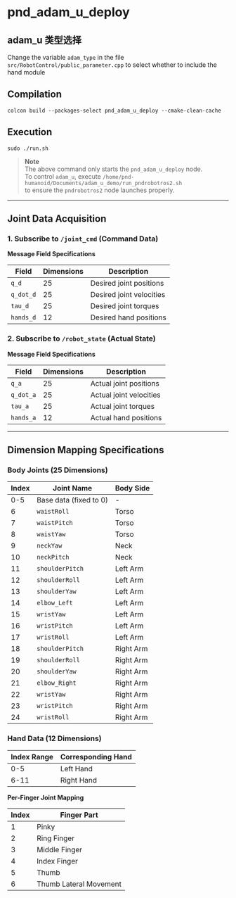 # pnd_adam_u_deploy

## adam_u 类型选择

Change the variable `adam_type` in the file `src/RobotControl/public_parameter.cpp` to select whether to include the hand module

## Compilation

```shell
colcon build --packages-select pnd_adam_u_deploy --cmake-clean-cache
```

## Execution

```shell
sudo ./run.sh
```

> **Note**  
> The above command only starts the `pnd_adam_u_deploy` node.  
> To control `adam_u`, execute `/home/pnd-humanoid/Documents/adam_u_demo/run_pndrobotros2.sh`  
> to ensure the `pndrobotros2` node launches properly.

---

## Joint Data Acquisition

### 1. Subscribe to `/joint_cmd` (Command Data)

**Message Field Specifications**  

| Field | Dimensions | Description |
|-------------|------------|----------------------|
| `q_d` | 25 | Desired joint positions |
| `q_dot_d` | 25 | Desired joint velocities |
| `tau_d` | 25 | Desired joint torques |
| `hands_d` | 12 | Desired hand positions |

### 2. Subscribe to `/robot_state` (Actual State)

**Message Field Specifications**  

| Field | Dimensions | Description |
|-------------|------------|----------------------|
| `q_a` | 25 | Actual joint positions |
| `q_dot_a` | 25 | Actual joint velocities |
| `tau_a` | 25 | Actual joint torques |
| `hands_a` | 12 | Actual hand positions |

---

## Dimension Mapping Specifications

### Body Joints (25 Dimensions)

| Index | Joint Name             | Body Side |
| ----- | ---------------------- | --------- |
| 0-5   | Base data (fixed to 0) | -         |
| 6     | `waistRoll`            | Torso     |
| 7     | `waistPitch`           | Torso     |
| 8     | `waistYaw`             | Torso     |
| 9     | `neckYaw`              | Neck      |
| 10    | `neckPitch`            | Neck      |
| 11    | `shoulderPitch`        | Left Arm  |
| 12    | `shoulderRoll`         | Left Arm  |
| 13    | `shoulderYaw`          | Left Arm  |
| 14    | `elbow_Left`           | Left Arm  |
| 15    | `wristYaw`             | Left Arm  |
| 16    | `wristPitch`           | Left Arm  |
| 17    | `wristRoll`            | Left Arm  |
| 18    | `shoulderPitch`        | Right Arm |
| 19    | `shoulderRoll`         | Right Arm |
| 20    | `shoulderYaw`          | Right Arm |
| 21    | `elbow_Right`          | Right Arm |
| 22    | `wristYaw`             | Right Arm |
| 23    | `wristPitch`           | Right Arm |
| 24    | `wristRoll`            | Right Arm |

### Hand Data (12 Dimensions)

| Index Range | Corresponding Hand |
| ----------- | ------------------ |
| 0-5         | Left Hand          |
| 6-11        | Right Hand         |

**Per-Finger Joint Mapping**  

| Index | Finger Part |
|-------|---------------------------|
| 1 | Pinky |
| 2 | Ring Finger |
| 3 | Middle Finger |
| 4 | Index Finger |
| 5 | Thumb |
| 6 | Thumb Lateral Movement |
